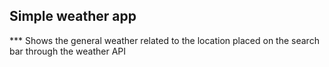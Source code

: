 ## Simple weather app
*** Shows the general weather related to the location placed on the search bar through the weather API